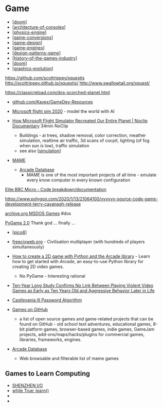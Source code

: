 Game
====

* [[doom]]
* [[architecture-of-consoles]]
* [[physics-engine]]
* [[game-conversions]]
* [[game-design]]
* [[game-engines]]
* [[design-patterns-game]]
* [[history-of-the-games-industry]]
* [[doom]]
* [[graphics-evolution]]

https://github.com/scottrippey/xquestjs
http://scottrippey.github.io/xquestjs/
http://www.swallowtail.org/xquest/


https://classicreload.com/dos-scorched-planet.html

* [github.com/Kavex/GameDev-Resources](https://github.com/Kavex/GameDev-Resources)

* [Microsoft flight sim 2020](https://www.bbc.co.uk/news/av/technology-53811956) - model the world with AI
* [How Microsoft Flight Simulator Recreated Our Entire Planet | Noclip Documentary](https://www.youtube.com/watch?v=0w7q1ZFfsxs) 34min NoClip
    * Buildings - ai trees, shadow removal, color correction, meather simulation, realtime air traffic, 3d scans of cocpit, lighting (of fog when sun is low), traffic simulation
    * see also [[simulation]]

* [MAME](https://mame.net)
    * [Arcade Database](http://adb.arcadeitalia.net)
        * MAME is one of the most important projects of all time - emulate every know computer in every known configuration

[Elite BBC Micro - Code breakdown/documentation](https://www.bbcelite.com/)

https://www.polygon.com/2020/1/13/21064100/vvvvvv-source-code-game-development-terry-cavanagh-release

[archive.org MSDOS Games](https://archive.org/details/softwarelibrary_msdos_games?tab=collection) #dos

[PyGame 2.0](https://github.com/pygame/pygame/releases/tag/2.0.0) Thank god ... finally ... 

* [[pico8]]
* [freecivweb.org](https://www.freecivweb.org/) - Civilisation multiplayer (with hundreds of players simultaneously)

* [How to create a 2D game with Python and the Arcade library](https://opensource.com/article/18/4/easy-2d-game-creation-python-and-arcade) - Learn how to get started with _Arcade_, an easy-to-use Python library for creating 2D video games.
    * No PyGame - Interesting rational

* [Ten-Year Long Study Confirms No Link Between Playing Violent Video Games as Early as Ten Years Old and Aggressive Behavior Later in Life](https://gamesage.net/blogs/news/ten-year-long-study-confirms-no-link-between-playing-violent-video-games-as-early-as-ten-years-old-and-aggressive-behavior-later-in-life)


* [Castlevania III Password Algorithm ](https://meatfighter.com/castlevania3-password/)

* [Games on GitHub](https://github.com/leereilly/games)
    * a list of open source games and game-related projects that can be found on GitHub - old school text adventures, educational games, 8-bit platform games, browser-based games, indie games, GameJam projects, add-ons/maps/hacks/plugins for commercial games, libraries, frameworks, engines.

* [Arcade Database](http://adb.arcadeitalia.net/)
    * Web browsable and filterable list of mame games

Games to Learn Computing
------------------------

* [SHENZHEN I/O](https://store.steampowered.com/app/504210/SHENZHEN_IO/)
* [while True: learn()](https://store.steampowered.com/app/619150/while_True_learn/)
* [](https://www.zachtronics.com/tis-100/)
* [](https://tomorrowcorporation.com/humanresourcemachine)

[//begin]: # "Autogenerated link references for markdown compatibility"
[doom]: doom.md "doom"
[architecture-of-consoles]: architecture-of-consoles.md "Architecture of Games Consoles"
[physics-engine]: physics-engine.md "Physics Engine"
[game-conversions]: game-conversions.md "game-conversions"
[game-design]: game-design.md "Game Design"
[game-engines]: game-engines.md "game-engines"
[design-patterns-game]: design-patterns-game.md "design-patterns-game"
[history-of-the-games-industry]: history-of-the-games-industry.md "history-of-the-games-industry"
[graphics-evolution]: graphics-evolution.md "Evolution of Computer Graphics"
[simulation]: simulation.md "Simulation"
[pico8]: pico8.md "Pico8"
[//end]: # "Autogenerated link references"